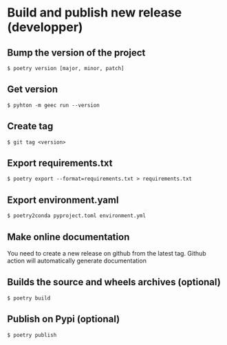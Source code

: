 
# Build and publish new release (developper)

## Bump the version of the project
```
$ poetry version [major, minor, patch]  
```

## Get version
```
$ pyhton -m geec run --version
```

## Create tag
```
$ git tag <version>  
```

## Export requirements.txt
```
$ poetry export --format=requirements.txt > requirements.txt
```
<!-- $ poetry export --without-hashes --format=requirements.txt > requirements.txt -->
## Export environment.yaml
```
$ poetry2conda pyproject.toml environment.yml
```

## Make online documentation
You need to create a new release on github from the latest tag.
Github action will automatically generate documentation

## Builds the source and wheels archives (optional)
```
$ poetry build 
```

## Publish on Pypi (optional)
```
$ poetry publish
```